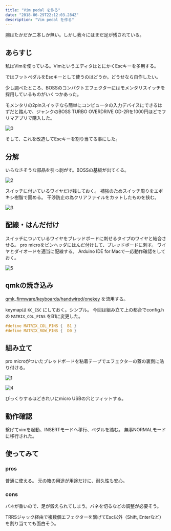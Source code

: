 ```yaml
---
title: "Vim pedal を作る"
date: "2018-06-29T22:12:03.284Z"
description: "Vim pedal を作る"
---
```

腕はたかだか二本しか無い。しかし我々にはまだ足が残されている。

## あらすじ

私はVimを使っている。VimというエディタはとにかくEscキーを多用する。

ではフットペダルをEscキーとして使うのはどうか。どうせなら自作したい。

少し調べたところ、BOSSのコンパクトエフェクターにはモメンタリスイッチを採用しているものがいくつかあった。

モメンタリの2pinスイッチなら簡単にコンピュータの入力デバイスにできるはずだと踏んで、ジャンクのBOSS TURBO OVERDRIVE OD-2Rを1000円ほどでフリマアプリで購入した。

![0](./vim-0.jpg)

そして、これを改造してEscキーを割り当てる事にした。

## 分解

いらなさそうな部品を引っ剥がす。BOSSの基板が出てくる。

![2](./vim-2.png)

スイッチに付いているワイヤだけ残しておく。
補強のためスイッチ周りをエポキシ樹脂で固める。
干渉防止の為クリアファイルをカットしたものを挟む。

![3](./vim-3.jpg)


## 配線・はんだ付け

スイッチについているワイヤをブレッドボードに刺せるタイプのワイヤと結合させる。
pro microをピンヘッダにはんだ付けして、ブレッドボードに刺す。
ワイヤとダイオードを適当に配線する。
Arduino IDE for Macで一応動作確認をしておく。

![5](./vim-5.jpg)

## qmkの焼き込み

[qmk_firmware/keyboards/handwired/onekey](https://github.com/qmk/qmk_firmware/tree/master/keyboards/handwired/onekey) を流用する。

keymapは `KC_ESC` にしておく。シンプル。
今回は組み立て上の都合でconfig.hの `MATRIX_COL_PINS` をB1に変更した。

```c
#define MATRIX_COL_PINS {  B1 }
#define MATRIX_ROW_PINS {  D0 }
```

## 組み立て

pro microがついたブレッドボードを粘着テープでエフェクターの蓋の裏側に貼り付ける。

![1](./vim-1.jpg)

![4](./vim-4.jpg)

びっくりするほどきれいにmicro USBの穴とフィットする。

## 動作確認

繋げてvimを起動、INSERTモードへ移行、ペダルを踏む。
無事NORMALモードに移行された。

## 使ってみて

### pros

普通に使える。
元の箱の用途が用途だけに、耐久性も安心。

### cons

バネが重いので、足が鍛えられてしまう。バネを切るなどの調整が必要そう。


TRRSジャック経由で複数個エフェクターを繋げてEsc以外（Shift, Enterなど）を割り当てても面白そう。